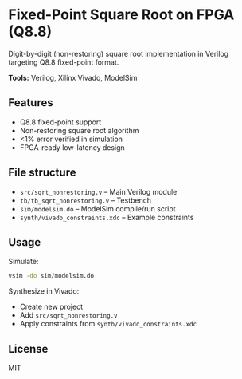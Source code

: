 # Fixed-Point Square Root on FPGA (Q8.8)

Digit-by-digit (non-restoring) square root implementation in Verilog targeting Q8.8 fixed-point format.

**Tools:** Verilog, Xilinx Vivado, ModelSim

## Features
- Q8.8 fixed-point support
- Non-restoring square root algorithm
- <1% error verified in simulation
- FPGA-ready low-latency design

## File structure
- `src/sqrt_nonrestoring.v` – Main Verilog module
- `tb/tb_sqrt_nonrestoring.v` – Testbench
- `sim/modelsim.do` – ModelSim compile/run script
- `synth/vivado_constraints.xdc` – Example constraints

## Usage
Simulate:
```bash
vsim -do sim/modelsim.do
```

Synthesize in Vivado:
- Create new project
- Add `src/sqrt_nonrestoring.v`
- Apply constraints from `synth/vivado_constraints.xdc`

## License
MIT
